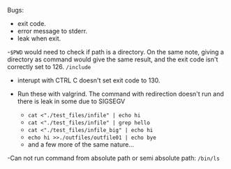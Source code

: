 Bugs:
- exit code.
- error message to stderr.
- leak when exit.

-`$PWD` would need to check if path is a directory.
  On the same note, giving a directory as command would give the same result, and the exit code isn't correctly set to 126. `/include`

- interupt with CTRL C doesn't set exit code to 130.

- Run these with valgrind. The command with redirection doesn't run and there is leak in some due to SIGSEGV
  - `cat <"./test_files/infile" | echo hi`
  - `cat <"./test_files/infile" | grep hello`
  - `cat <"./test_files/infile_big" | echo hi`
  - `echo hi >>./outfiles/outfile01 | echo bye`
  - and a few more of the same nature...

-Can not run command from absolute path or semi absolute path: `/bin/ls`
